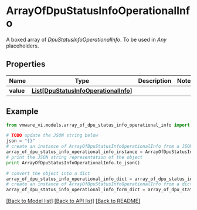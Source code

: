 # ArrayOfDpuStatusInfoOperationalInfo

A boxed array of *DpuStatusInfoOperationalInfo*. To be used in *Any* placeholders. 

## Properties
Name | Type | Description | Notes
------------ | ------------- | ------------- | -------------
**value** | [**List[DpuStatusInfoOperationalInfo]**](DpuStatusInfoOperationalInfo.md) |  | 

## Example

```python
from vmware_vi.models.array_of_dpu_status_info_operational_info import ArrayOfDpuStatusInfoOperationalInfo

# TODO update the JSON string below
json = "{}"
# create an instance of ArrayOfDpuStatusInfoOperationalInfo from a JSON string
array_of_dpu_status_info_operational_info_instance = ArrayOfDpuStatusInfoOperationalInfo.from_json(json)
# print the JSON string representation of the object
print ArrayOfDpuStatusInfoOperationalInfo.to_json()

# convert the object into a dict
array_of_dpu_status_info_operational_info_dict = array_of_dpu_status_info_operational_info_instance.to_dict()
# create an instance of ArrayOfDpuStatusInfoOperationalInfo from a dict
array_of_dpu_status_info_operational_info_form_dict = array_of_dpu_status_info_operational_info.from_dict(array_of_dpu_status_info_operational_info_dict)
```
[[Back to Model list]](../README.md#documentation-for-models) [[Back to API list]](../README.md#documentation-for-api-endpoints) [[Back to README]](../README.md)


